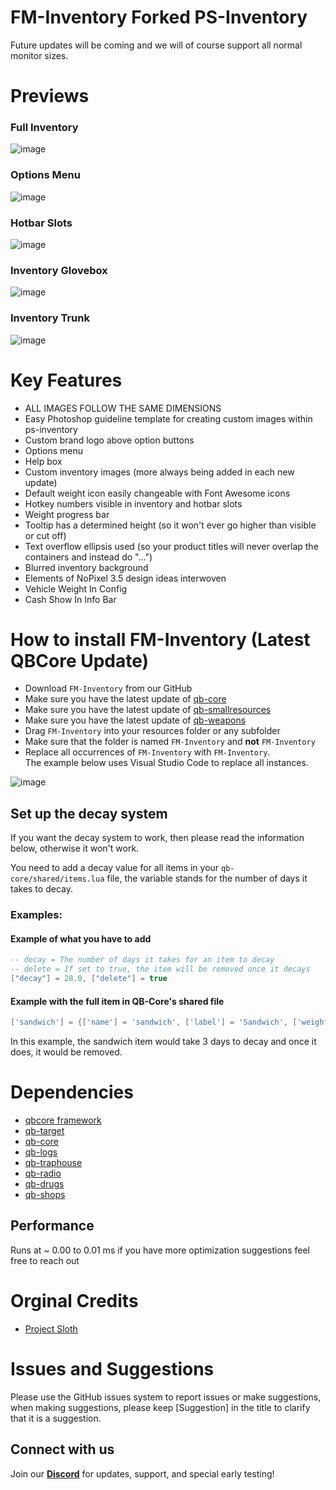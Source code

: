 # FM-Inventory Forked PS-Inventory

Future updates will be coming and we will of course support all normal monitor sizes.

# Previews

### Full Inventory

![image](https://media.discordapp.net/attachments/1091065495475724368/1220142632454459472/image.png?ex=660ddd60&is=65fb6860&hm=b2f6358e7d41cec6690b921f76b518afeb05b0e5945f3b06d760c2fe48407c5f&)

### Options Menu

![image](https://media.discordapp.net/attachments/1091065495475724368/1220143764836843670/image.png?ex=660dde6e&is=65fb696e&hm=85e35c992e8988eee94dd2926e4cf8e12d444cd9748cb5e8e131a3bb85f91fc5&)

### Hotbar Slots

![image](https://media.discordapp.net/attachments/1091065495475724368/1220143921468932136/image.png?ex=660dde94&is=65fb6994&hm=3beda3fc8aba50e140a0683dbfa6647beadf9192e31c7bbf8c11baa6393f715e&)

### Inventory Glovebox

![image](https://media.discordapp.net/attachments/1091065495475724368/1220143235586854942/image.png?ex=660dddf0&is=65fb68f0&hm=92a396f3a2ab22579151d6539b81d56e8cf0b57ce53bd06b7ca39ccd3c3498aa&)

### Inventory Trunk

![image](https://media.discordapp.net/attachments/1091065495475724368/1220143441229516800/image.png?ex=660dde21&is=65fb6921&hm=11046b501963c2b19ab5b6090f5a99a25b0c5b092f8901bb01867de4cc54343f&)

# Key Features

* ALL IMAGES FOLLOW THE SAME DIMENSIONS
* Easy Photoshop guideline template for creating custom images within ps-inventory
* Custom brand logo above option buttons
* Options menu
* Help box 
* Custom inventory images (more always being added in each new update)
* Default weight icon easily changeable with Font Awesome icons
* Hotkey numbers visible in inventory and hotbar slots
* Weight progress bar
* Tooltip has a determined height (so it won't ever go higher than visible or cut off)
* Text overflow ellipsis used (so your product titles will never overlap the containers and instead do "...")
* Blurred inventory background
* Elements of NoPixel 3.5 design ideas interwoven
* Vehicle Weight In Config
* Cash Show In Info Bar


# How to install FM-Inventory (Latest QBCore Update)

* Download `FM-Inventory` from our GitHub
* Make sure you have the latest update of [qb-core](https://github.com/qbcore-framework/qb-core)
* Make sure you have the latest update of [qb-smallresources](https://github.com/qbcore-framework/qb-smallresources)
* Make sure you have the latest update of [qb-weapons](https://github.com/qbcore-framework/qb-weapons)
* Drag `FM-Inventory` into your resources folder or any subfolder
* Make sure that the folder is named `FM-Inventory` and **not** `FM-Inventory`
* Replace all occurrences of `FM-Inventory` with `FM-Inventory`.<br>The example below uses Visual Studio Code to replace all instances.

![image](https://media.discordapp.net/attachments/1147654379311202346/1176960109360971807/image.png?)

## Set up the decay system

If you want the decay system to work, then please read the information below, otherwise it won't work.

You need to add a decay value for all items in your `qb-core/shared/items.lua` file, the variable stands for the number of days it takes to decay.

### Examples:

#### Example of what you have to add

```lua
-- decay = The number of days it takes for an item to decay
-- delete = If set to true, the item will be removed once it decays
["decay"] = 28.0, ["delete"] = true
```

#### Example with the full item in QB-Core's shared file

```lua
['sandwich'] = {['name'] = 'sandwich', ['label'] = 'Sandwich', ['weight'] = 200, ['type'] = 'item', ['image'] = 'sandwich.png', ['unique'] = false, ['useable'] = true, ['shouldClose'] = true,	['combinable'] = nil, ['description'] = 'Nice bread for your stomach', ["decay"] = 3.0, ["delete"] = true},
```

In this example, the sandwich item would take 3 days to decay and once it does, it would be removed.

# Dependencies

* [qbcore framework](https://github.com/qbcore-framework)
* [qb-target](https://github.com/BerkieBb/qb-target)
* [qb-core](https://github.com/qbcore-framework/qb-core)
* [qb-logs](https://github.com/qbcore-framework/qb-logs)
* [qb-traphouse](https://github.com/qbcore-framework/qb-traphouse)
* [qb-radio](https://github.com/qbcore-framework/qb-radio)
* [qb-drugs](https://github.com/qbcore-framework/qb-drugs)
* [qb-shops](https://github.com/qbcore-framework/qb-shops)

## Performance

Runs at ~ 0.00 to 0.01 ms if you have more optimization suggestions feel free to reach out

# Orginal Credits

* [Project Sloth](https://github.com/Project-Sloth)

# Issues and Suggestions

Please use the GitHub issues system to report issues or make suggestions, when making suggestions, please keep [Suggestion] in the title to clarify that it is a suggestion.

## Connect with us

Join our [**Discord**](https://discord.gg/4FRMWEw98Z) for updates, support, and special early testing!

